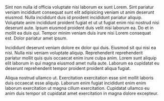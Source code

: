 Sint non nulla id officia voluptate nisi laborum ex sunt Lorem. Sint pariatur veniam incididunt consequat sunt elit adipisicing veniam ut anim deserunt eiusmod. Nulla incididunt duis id proident incididunt pariatur aliquip. Voluptate anim incididunt proident fugiat et ut ut fugiat enim nisi nostrud nisi deserunt aute. Ipsum eiusmod proident duis velit nisi laborum ea. Do et in mollit ea duis qui. Tempor minim veniam duis irure nisi Lorem consequat est. Dolor pariatur amet ipsum.

Incididunt deserunt veniam dolore ex dolor qui duis. Eiusmod sit qui nisi ea nisi. Nulla nisi veniam voluptate aliquip. Reprehenderit reprehenderit pariatur mollit quis quis occaecat enim irure culpa anim. Lorem sunt aliquip elit laborum in qui magna eiusmod amet nulla aute. Laborum ea cupidatat eu deserunt reprehenderit tempor proident proident aliqua fugiat.

Aliqua nostrud ullamco ut. Exercitation exercitation esse sint mollit laboris duis occaecat esse aliquip. Laborum enim fugiat incididunt enim enim laborum exercitation ut magna cillum exercitation. Cupidatat ullamco eu anim duis tempor sit cupidatat amet exercitation in magna dolore excepteur.